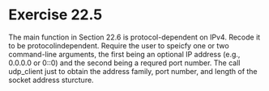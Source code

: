# Exercise 22.5 
The main function in Section 22.6 is protocol-dependent on IPv4. Recode it to be protocolindependent. Require the user to speicfy one or two command-line arguments, the first being an optional IP address (e.g., 0.0.0.0 or 0::0) and the second being a requred port number. The call udp\_client just to obtain the address family, port number, and length of the socket address sturcture.
